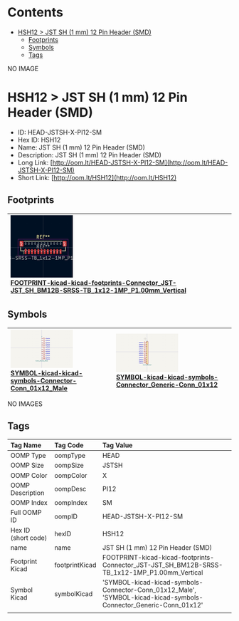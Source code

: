 



Contents
========

* [HSH12 > JST SH (1 mm) 12 Pin Header (SMD)](#hsh12--jst-sh-1-mm-12-pin-header-smd)
	* [Footprints](#footprints)
	* [Symbols](#symbols)
	* [Tags](#tags)
  
NO IMAGE  
# HSH12 > JST SH (1 mm) 12 Pin Header (SMD)

- ID: HEAD-JSTSH-X-PI12-SM
- Hex ID: HSH12
- Name: JST SH (1 mm) 12 Pin Header (SMD)
- Description: JST SH (1 mm) 12 Pin Header (SMD)
- Long Link: [http://oom.lt/HEAD-JSTSH-X-PI12-SM](http://oom.lt/HEAD-JSTSH-X-PI12-SM)
- Short Link: [http://oom.lt/HSH12](http://oom.lt/HSH12)

## Footprints
  

|[![](https://raw.githubusercontent.com/oomlout/oomlout_OOMP_eda_V2/main/FOOTPRINT/kicad/kicad-footprints/Connector_JST/JST_SH_BM12B-SRSS-TB_1x12-1MP_P1.00mm_Vertical/image_140.png)<br>FOOTPRINT-kicad-kicad-footprints-Connector_JST-JST_SH_BM12B-SRSS-TB_1x12-1MP_P1.00mm_Vertical](https://github.com/oomlout/oomlout_OOMP_eda_V2/tree/main/FOOTPRINT/kicad/kicad-footprints/Connector_JST/JST_SH_BM12B-SRSS-TB_1x12-1MP_P1.00mm_Vertical/)|||
| :--- | :--- | :--- |

## Symbols
  

|[![](https://raw.githubusercontent.com/oomlout/oomlout_OOMP_eda_V2/main/SYMBOL/kicad/kicad-symbols/Connector/Conn_01x12_Male/image_140.png)<br>SYMBOL-kicad-kicad-symbols-Connector-Conn_01x12_Male](https://github.com/oomlout/oomlout_OOMP_eda_V2/tree/main/SYMBOL/kicad/kicad-symbols/Connector/Conn_01x12_Male/)|[![](https://raw.githubusercontent.com/oomlout/oomlout_OOMP_eda_V2/main/SYMBOL/kicad/kicad-symbols/Connector_Generic/Conn_01x12/image_140.png)<br>SYMBOL-kicad-kicad-symbols-Connector_Generic-Conn_01x12](https://github.com/oomlout/oomlout_OOMP_eda_V2/tree/main/SYMBOL/kicad/kicad-symbols/Connector_Generic/Conn_01x12/)||
| :--- | :--- | :--- |
  
NO IMAGES  
## Tags
  

|Tag Name|Tag Code|Tag Value|
| :--- | :--- | :--- |
|OOMP Type|oompType|HEAD|
|OOMP Size|oompSize|JSTSH|
|OOMP Color|oompColor|X|
|OOMP Description|oompDesc|PI12|
|OOMP Index|oompIndex|SM|
|Full OOMP ID|oompID|HEAD-JSTSH-X-PI12-SM|
|Hex ID (short code)|hexID|HSH12|
|name|name|JST SH (1 mm) 12 Pin Header (SMD)|
|Footprint Kicad|footprintKicad|FOOTPRINT-kicad-kicad-footprints-Connector_JST-JST_SH_BM12B-SRSS-TB_1x12-1MP_P1.00mm_Vertical|
|Symbol Kicad|symbolKicad|'SYMBOL-kicad-kicad-symbols-Connector-Conn_01x12_Male', 'SYMBOL-kicad-kicad-symbols-Connector_Generic-Conn_01x12'|
||||
